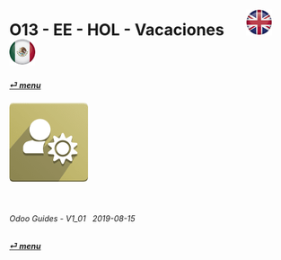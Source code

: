 # O13 - EE - HOL - Vacaciones &nbsp;&nbsp;&nbsp;&nbsp; [![en-uk](/doc/img/flg/en-uk-flg-btn-sml.png)](/en-uk/o13/ee/hol/en-uk-o13-ee-hol-guides.md) [ ![es-mx](/doc/img/flg/es-mx-flg-btn-sml.png)](/es-mx/o13/ee/hol/es-mx-o13-ee-hol-guides.md)
#### [_&#x23CE; menu_](/en-uk/o13/ee/en-uk-o13-ee-guides-menu.md "Regresar al menú de EE")  
### ![hol](/doc/img/app/big/hol.png)
[ⱽ¹²³⁴⁵⁶⁷⁸⁹⁰⁻]: # (ⱽ¹²³⁴⁵⁶⁷⁸⁹⁰⁻)

<br>

###### Odoo Guides - V1_01 &nbsp; 2019-08-15  
**[_&#x23CE; menu_](/en-uk/o13/ee/en-uk-o13-ee-guides-menu.md)**  
